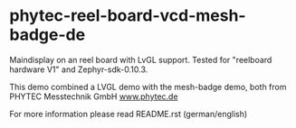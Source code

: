 # phytec-reel-board-vcd-mesh-badge-de

Maindisplay on an reel board with LvGL support. Tested for "reelboard hardware V1" and Zephyr-sdk-0.10.3. 

This demo combined a LVGL demo with the mesh-badge demo, both from PHYTEC Messtechnik GmbH www.phytec.de

For more information please read README.rst (german/english)

